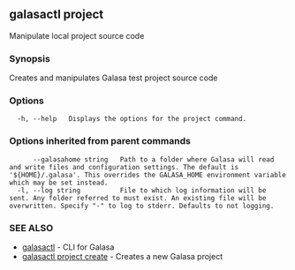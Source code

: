 ## galasactl project

Manipulate local project source code

### Synopsis

Creates and manipulates Galasa test project source code

### Options

```
  -h, --help   Displays the options for the project command.
```

### Options inherited from parent commands

```
      --galasahome string   Path to a folder where Galasa will read and write files and configuration settings. The default is '${HOME}/.galasa'. This overrides the GALASA_HOME environment variable which may be set instead.
  -l, --log string          File to which log information will be sent. Any folder referred to must exist. An existing file will be overwritten. Specify "-" to log to stderr. Defaults to not logging.
```

### SEE ALSO

* [galasactl](galasactl.md)	 - CLI for Galasa
* [galasactl project create](galasactl_project_create.md)	 - Creates a new Galasa project

